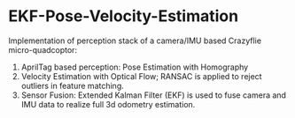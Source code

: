 # EKF-Pose-Velocity-Estimation
Implementation of perception stack of a camera/IMU based Crazyflie micro-quadcoptor:

1. AprilTag based perception: Pose Estimation with Homography
2. Velocity Estimation with Optical Flow; RANSAC is applied to reject outliers in feature matching.
3. Sensor Fusion: Extended Kalman Filter (EKF) is used to fuse camera and IMU data to realize full 3d odometry estimation.
